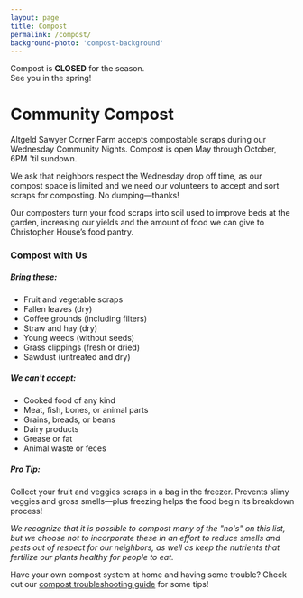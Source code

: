 ```yaml
---
layout: page
title: Compost
permalink: /compost/
background-photo: 'compost-background'
---
```


<p class="alert-danger text-center">Compost is <b>CLOSED</b> for the season.<br>
	See you in the spring!</p>

# Community Compost

Altgeld Sawyer Corner Farm accepts compostable scraps during our Wednesday Community Nights. Compost is open May through October, 6PM 'til sundown.

We ask that neighbors respect the Wednesday drop off time, as our compost space is limited and we need our volunteers to accept and sort scraps for composting. No dumping—thanks!

Our composters turn your food scraps into soil used to improve beds at the garden, increasing our yields and the amount of food we can give to Christopher House’s food pantry.

### Compost with Us

<div class="row mb-4">
	<div class="col-xl-6">
		<div class="infoBox">
		<h5>Bring these:</h5>
		<ul>
			<li>Fruit and vegetable scraps</li>
			<li>Fallen leaves (dry)</li>
			<li>Coffee grounds (including filters)</li>
			<li>Straw and hay (dry)</li>
			<li>Young weeds (without seeds)</li>
			<li>Grass clippings (fresh or dried)</li>
			<li>Sawdust (untreated and dry)</li>
		</ul>
		</div>
	</div>
	<div class="col-xl-6">
		<div class="infoBox">
		<h5>We can't accept:</h5>
		<ul>
			<li>Cooked food of any kind</li>
			<li>Meat, fish, bones, or animal parts</li>
			<li>Grains, breads, or beans</li>
			<li>Dairy products</li>
			<li>Grease or fat</li>
			<li>Animal waste or feces</li>
		</ul>
		</div>
	</div>
</div>
<div class="row mb-4">
	<div class="col-md-6">
		<div class="infoBox">
		<h5>Pro Tip:</h5>
		<p>Collect your fruit and veggies scraps in a bag in the freezer. Prevents slimy veggies and gross smells—plus freezing helps the food begin its breakdown process!</p>
		</div>
	</div>
	<div class="col-md-6">
		<p class="small"><em>We recognize that it is possible to compost many of the "no's" on this list, but we choose not to incorporate these in an effort to reduce smells and pests out of respect for our neighbors, as well as keep the nutrients that fertilize our plants healthy for people to eat.</em></p>
	</div>
</div>

Have your own compost system at home and having some trouble? Check out our [compost troubleshooting guide]({{site.url}}/volunteers) for some tips!
